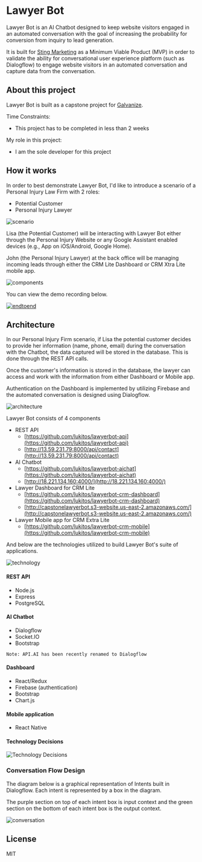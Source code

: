 # Lawyer Bot

Lawyer Bot is an AI Chatbot designed to keep website visitors engaged in an automated conversation with the goal of increasing the probability for conversion from inquiry to lead generation.

It is built for [Sting Marketing](http://sting.net) as a Minimum Viable Product (MVP) in order to validate the ability for conversational user experience platform (such as Dialogflow) to engage website visitors in an automated conversation and capture data from the conversation.

## About this project

Lawyer Bot is built as a capstone project for [Galvanize](https://www.galvanize.com/phoenix/campus).

Time Constraints:
* This project has to be completed in less than 2 weeks

My role in this project:
* I am the sole developer for this project

## How it works

In order to best demonstrate Lawyer Bot, I'd like to introduce a scenario of a Personal Injury Law Firm with 2 roles:
* Potential Customer
* Personal Injury Lawyer

![scenario](images/scenario.png)

Lisa (the Potential Customer) will be interacting with Lawyer Bot either through the Personal Injury Website or any Google Assistant enabled devices (e.g., App on iOS/Android, Google Home).

John (the Personal Injury Lawyer) at the back office will be managing incoming leads through either the CRM Lite Dashboard or CRM Xtra Lite mobile app.

![components](images/howitworks.png)

You can view the demo recording below.

[![endtoend](images/endtoend.png)](https://www.youtube.com/watch?v=azRjJF9_QYo)

## Architecture

In our Personal Injury Firm scenario, if Lisa the potential customer decides to provide her information (name, phone, email) during the conversation with the Chatbot, the data captured will be stored in the database. This is done through the REST API calls.

Once the customer's information is stored in the database, the lawyer can access and work with the information from either Dashboard or Mobile app.

Authentication on the Dashboard is implemented by utilizing Firebase and the automated conversation is designed using Dialogflow.

![architecture](images/architecture.png)

Lawyer Bot consists of 4 components
* REST API
  * [https://github.com/lukitos/lawyerbot-api](https://github.com/lukitos/lawyerbot-api)
  * [http://13.59.231.79:8000/api/contact](http://13.59.231.79:8000/api/contact)
* AI Chatbot
  * [https://github.com/lukitos/lawyerbot-aichat](https://github.com/lukitos/lawyerbot-aichat)
  * [http://18.221.134.160:4000/](http://18.221.134.160:4000/)
* Lawyer Dashboard for CRM Lite
  * [https://github.com/lukitos/lawyerbot-crm-dashboard](https://github.com/lukitos/lawyerbot-crm-dashboard)
  * [http://capstonelawyerbot.s3-website.us-east-2.amazonaws.com/](http://capstonelawyerbot.s3-website.us-east-2.amazonaws.com/)
* Lawyer Mobile app for CRM Extra Lite
  * [https://github.com/lukitos/lawyerbot-crm-mobile](https://github.com/lukitos/lawyerbot-crm-mobile)

And below are the technologies utilized to build Lawyer Bot's suite of applications.

![technology](images/technology.png)

#### REST API
* Node.js
* Express
* PostgreSQL

#### AI Chatbot
* Dialogflow
* Socket.IO
* Bootstrap

```
Note: API.AI has been recently renamed to Dialogflow
```

#### Dashboard
* React/Redux
* Firebase (authentication)
* Bootstrap
* Chart.js

#### Mobile application
* React Native

#### Technology Decisions

![Technology Decisions](images/techdecisions.png)

### Conversation Flow Design

The diagram below is a graphical representation of Intents built in Dialogflow. Each intent is represented by a box in the diagram.

The purple section on top of each intent box is input context and the green section on the bottom of each intent box is the output context.

![conversation](images/conversationflow.png)

## License
MIT
